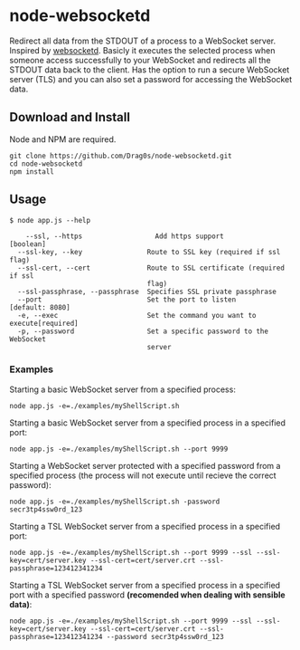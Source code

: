 # node-websocketd
Redirect all data from the STDOUT of a process to a WebSocket server. Inspired by [websocketd](https://github.com/joewalnes/websocketd). Basicly it executes the selected process when someone access successfully to your WebSocket and redirects all the STDOUT data back to the client. Has the option to run a secure WebSocket server (TLS) and you can also set a password for accessing the WebSocket data.

## Download and Install

Node and NPM are required.

```
git clone https://github.com/Drag0s/node-websocketd.git
cd node-websocketd
npm install
```

## Usage

```
$ node app.js --help

    --ssl, --https                  Add https support                    [boolean]
  --ssl-key, --key                Route to SSL key (required if ssl flag)
  --ssl-cert, --cert              Route to SSL certificate (required if ssl
                                  flag)
  --ssl-passphrase, --passphrase  Specifies SSL private passphrase
  --port                          Set the port to listen         [default: 8080]
  -e, --exec                      Set the command you want to execute[required]
  -p, --password                  Set a specific password to the WebSocket
                                  server
```

### Examples

Starting a basic WebSocket server from a specified process:

`node app.js -e=./examples/myShellScript.sh`

Starting a basic WebSocket server from a specified process in a specified port:

`node app.js -e=./examples/myShellScript.sh --port 9999`

Starting a WebSocket server protected with a specified password from a specified process (the process will not execute until recieve the correct password):

`node app.js -e=./examples/myShellScript.sh -password secr3tp4ssw0rd_123`

Starting a TSL WebSocket server from a specified process in a specified port:

`node app.js -e=./examples/myShellScript.sh --port 9999 --ssl --ssl-key=cert/server.key --ssl-cert=cert/server.crt --ssl-passphrase=123412341234`

Starting a TSL WebSocket server from a specified process in a specified port with a specified password **(recomended when dealing with sensible data)**: 

`node app.js -e=./examples/myShellScript.sh --port 9999 --ssl --ssl-key=cert/server.key --ssl-cert=cert/server.crt --ssl-passphrase=123412341234 --password secr3tp4ssw0rd_123`


